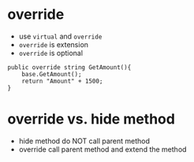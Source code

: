 # override

- use `virtual` and `override`
- `override` is extension
- `override` is optional

```
public override string GetAmount(){
    base.GetAmount();
    return "Amount" + 1500;
}
```

# override vs. hide method

- hide method do NOT call parent method
- override call parent method and extend the method
